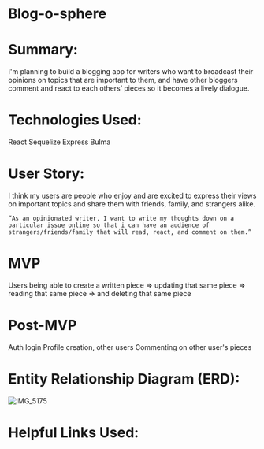 # Blog-o-sphere

# Summary:
I'm planning to build a blogging app for writers who want to broadcast their opinions on topics that are important to them, and have other bloggers comment and react to each others’ pieces so it becomes a lively dialogue.


# Technologies Used:
  React
  Sequelize
  Express
  Bulma

# User Story:
I think my users are people who enjoy and are excited to express their views on important topics and share them with friends, family, and strangers alike.

    “As an opinionated writer, I want to write my thoughts down on a particular issue online so that i can have an audience of      strangers/friends/family that will read, react, and comment on them.”

# MVP
Users being able to create a written piece
=> updating that same piece
=> reading that same piece
=> and deleting that same piece

# Post-MVP
Auth login
Profile creation, other users
Commenting on other user's pieces


# Entity Relationship Diagram (ERD):
![IMG_5175](https://user-images.githubusercontent.com/45145737/58824593-6e4f5a80-860a-11e9-8ee5-dc40d6a82dd8.jpg)



# Helpful Links Used:
